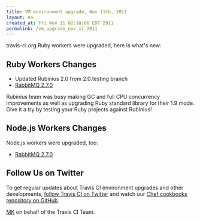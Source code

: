 ```yaml
---
title: VM environment upgrade, Nov 11th, 2011
layout: en
created_at: Fri Nov 11 02:18:00 EDT 2011
permalink: /vm_upgrade_nov_11_2011
---
```


travis-ci.org Ruby workers were upgraded, here is what's new:

## Ruby Workers Changes

 * Updated Rubinius 2.0 from 2.0.testing branch
 * [RabbitMQ 2.7.0](http://bit.ly/rabbitmq-2-7-0)

Rubinius team was busy making GC and full CPU concurrency improvements as well as upgrading Ruby standard library
for their 1.9 mode. Give it a try by testing your Ruby projects against Rubinius!


## Node.js Workers Changes

Node.js workers were upgraded, too:

 * [RabbitMQ 2.7.0](http://bit.ly/rabbitmq-2-7-0)


## Follow Us on Twitter

To get regular updates about Travis CI environment upgrades and other developments, [follow Travis CI on Twitter](https://twitter.com/travisci)
and watch our [Chef cookbooks repository on GitHub](https://github.com/travis-ci/travis-cookbooks/tree/master/vagrant_base).


[MK](https://twitter.com/michaelklishin) on behalf of the Travis CI Team.

